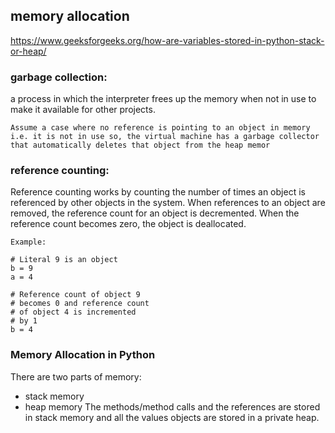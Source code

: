 ## memory allocation 
https://www.geeksforgeeks.org/how-are-variables-stored-in-python-stack-or-heap/


### garbage collection:
a process in which the interpreter frees up the memory when not in use to make it available for other projects.

```commandline
Assume a case where no reference is pointing to an object in memory i.e. it is not in use so, the virtual machine has a garbage collector that automatically deletes that object from the heap memor

```

### reference counting:
Reference counting works by counting the number of times an object is referenced by other objects in the system. When references to an object are removed, the reference count for an object is decremented. When the reference count becomes zero, the object is deallocated.

```commandline
Example:

# Literal 9 is an object  
b = 9
a = 4
    
# Reference count of object 9   
# becomes 0 and reference count 
# of object 4 is incremented 
# by 1 
b = 4

```

### Memory Allocation in Python
There are two parts of memory:
- stack memory
- heap memory
The methods/method calls and the references are stored in stack memory and all the values objects are stored in a private heap.






